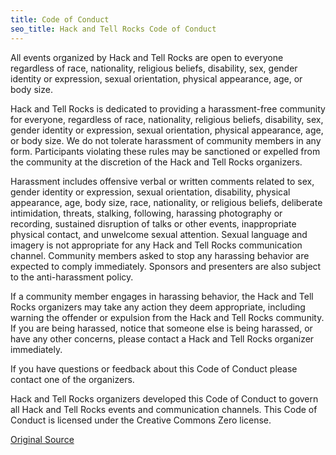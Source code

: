 ```yaml
---
title: Code of Conduct
seo_title: Hack and Tell Rocks Code of Conduct
---
```


All events organized by Hack and Tell Rocks are open to everyone regardless of
race, nationality, religious beliefs, disability, sex, gender identity or
expression, sexual orientation, physical appearance, age, or body size.

Hack and Tell Rocks is dedicated to providing a harassment-free community for
everyone, regardless of race, nationality, religious beliefs, disability, sex,
gender identity or expression, sexual orientation, physical appearance, age, or
body size. We do not tolerate harassment of community members in any form.
Participants violating these rules may be sanctioned or expelled from the
community at the discretion of the Hack and Tell Rocks organizers.

Harassment includes offensive verbal or written comments related to sex, gender
identity or expression, sexual orientation, disability, physical appearance,
age, body size, race, nationality, or religious beliefs, deliberate
intimidation, threats, stalking, following, harassing photography or recording,
sustained disruption of talks or other events, inappropriate physical contact,
and unwelcome sexual attention. Sexual language and imagery is not appropriate
for any Hack and Tell Rocks communication channel. Community members asked to
stop any harassing behavior are expected to comply immediately. Sponsors and
presenters are also subject to the anti-harassment policy.

If a community member engages in harassing behavior, the Hack and Tell Rocks
organizers may take any action they deem appropriate, including warning the
offender or expulsion from the Hack and Tell Rocks community. If you are being
harassed, notice that someone else is being harassed, or have any other
concerns, please contact a Hack and Tell Rocks organizer immediately.

If you have questions or feedback about this Code of Conduct please contact one
of the organizers.

Hack and Tell Rocks organizers developed this Code of Conduct to govern all
Hack and Tell Rocks events and communication channels. This Code of Conduct is
licensed under the Creative Commons Zero license.

[Original Source](https://geekfeminism.fandom.com/wiki/Conference_anti-harassment/Policy)

